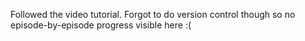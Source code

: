 Followed the video tutorial. Forgot to do version control though so no episode-by-episode progress visible here :(
